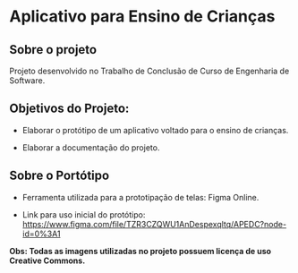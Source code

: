 # Aplicativo para Ensino de Crianças

## Sobre o projeto

Projeto desenvolvido no Trabalho de Conclusão de Curso de Engenharia de Software.

## **Objetivos do Projeto:**

* Elaborar o protótipo de um aplicativo voltado para o ensino de crianças.

* Elaborar a documentação do projeto.

## Sobre o Portótipo

* Ferramenta utilizada para a prototipação de telas: Figma Online.

* Link para uso inicial do protótipo: https://www.figma.com/file/TZR3CZQWU1AnDespexqltq/APEDC?node-id=0%3A1

**Obs: Todas as imagens utilizadas no projeto possuem licença de uso Creative Commons.**